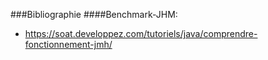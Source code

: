 ###Bibliographie
####Benchmark-JHM:
- https://soat.developpez.com/tutoriels/java/comprendre-fonctionnement-jmh/